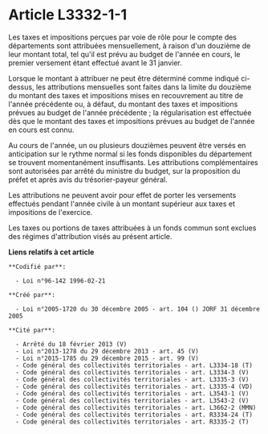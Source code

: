 # Article L3332-1-1

Les taxes et impositions perçues par voie de rôle pour le compte des départements sont attribuées mensuellement, à raison
d'un douzième de leur montant total, tel qu'il est prévu au budget de l'année en cours, le premier versement étant effectué
avant le 31 janvier.

Lorsque le montant à attribuer ne peut être déterminé comme indiqué ci-dessus, les attributions mensuelles sont faites dans
la limite du douzième du montant des taxes et impositions mises en recouvrement au titre de l'année précédente ou, à défaut,
du montant des taxes et impositions prévues au budget de l'année précédente ; la régularisation est effectuée dès que le
montant des taxes et impositions prévues au budget de l'année en cours est connu.

Au cours de l'année, un ou plusieurs douzièmes peuvent être versés en anticipation sur le rythme normal si les fonds
disponibles du département se trouvent momentanément insuffisants. Les attributions complémentaires sont autorisées par
arrêté du ministre du budget, sur la proposition du préfet et après avis du trésorier-payeur général.

Les attributions ne peuvent avoir pour effet de porter les versements effectués pendant l'année civile à un montant supérieur
aux taxes et impositions de l'exercice.

Les taxes ou portions de taxes attribuées à un fonds commun sont exclues des régimes d'attribution visés au présent article.

**Liens relatifs à cet article**

	**Codifié par**:

	  - Loi n°96-142 1996-02-21

	**Créé par**:

	  - Loi n°2005-1720 du 30 décembre 2005 - art. 104 () JORF 31 décembre 2005

	**Cité par**:

	  - Arrêté du 18 février 2013 (V)
	  - Loi n°2013-1278 du 29 décembre 2013 - art. 45 (V)
	  - Loi n°2015-1785 du 29 décembre 2015 - art. 99 (V)
	  - Code général des collectivités territoriales - art. L3334-18 (T)
	  - Code général des collectivités territoriales - art. L3334-3 (V)
	  - Code général des collectivités territoriales - art. L3335-3 (V)
	  - Code général des collectivités territoriales - art. L3335-4 (VD)
	  - Code général des collectivités territoriales - art. L3543-1 (V)
	  - Code général des collectivités territoriales - art. L3543-2 (V)
	  - Code général des collectivités territoriales - art. L3662-2 (MMN)
	  - Code général des collectivités territoriales - art. R3334-24 (T)
	  - Code général des collectivités territoriales - art. R3335-2 (T)

